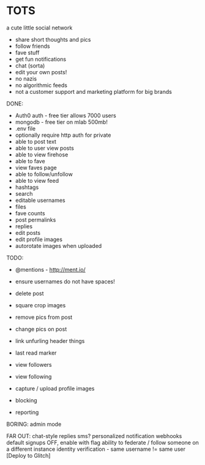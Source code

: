 # TOTS
a cute little social network

* share short thoughts and pics
* follow friends
* fave stuff
* get fun notifications
* chat (sorta)
* edit your own posts!
* no nazis
* no algorithmic feeds
* not a customer support and marketing platform for big brands



DONE:

* Auth0 auth - free tier allows 7000 users
* mongodb - free tier on mlab 500mb!
* .env file
* optionally require http auth for private
* able to post text
* able to user view posts
* able to view firehose
* able to fave
* view faves page
* able to follow/unfollow
* able to view feed
* hashtags
* search
* editable usernames
* files
* fave counts
* post permalinks
* replies
* edit posts
* edit profile images
* autorotate images when uploaded

TODO:

* @mentions - http://ment.io/
* ensure usernames do not have spaces!

* delete post
* square crop images
* remove pics from post
* change pics on post
* link unfurling header things
* last read marker
* view followers
* view following
* capture / upload profile images
* blocking
* reporting

BORING:
admin mode

FAR OUT:
chat-style replies
sms?
personalized notification webhooks
default signups OFF, enable with flag
ability to federate / follow someone on a different instance
identity verification - same username != same user
[Deploy to Glitch]

